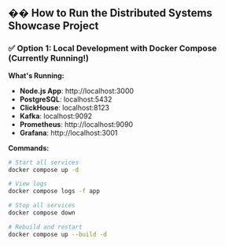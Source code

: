 
## �� **How to Run the Distributed Systems Showcase Project**

### **✅ Option 1: Local Development with Docker Compose (Currently Running!)**

**What's Running:**
- **Node.js App**: http://localhost:3000
- **PostgreSQL**: localhost:5432
- **ClickHouse**: localhost:8123
- **Kafka**: localhost:9092
- **Prometheus**: http://localhost:9090
- **Grafana**: http://localhost:3001

**Commands:**
```bash
# Start all services
docker compose up -d

# View logs
docker compose logs -f app

# Stop all services
docker compose down

# Rebuild and restart
docker compose up --build -d
```
